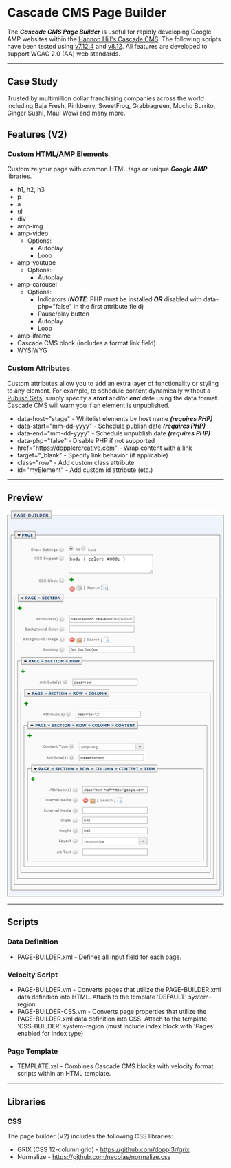 # Cascade CMS Page Builder
The ***Cascade CMS Page Builder*** is useful for rapidly developing Google AMP websites within the [Hannon Hill's Cascade CMS](https://www.hannonhill.com/products/cascade-cms/index.html). The following scripts have been tested using [v7.12.4](https://www.hannonhill.com/cascadeserver/releases/7.12.4/index.html?utm_medium=rss) and [v8.12](https://www.hannonhill.com/cascadecms/latest/releases/cascade-cms-8.12/index.html#notes). All features are developed to support WCAG 2.0 (AA) web standards.

------------

## Case Study

Trusted by multimillion dollar franchising companies across the world including Baja Fresh, Pinkberry, SweetFrog, Grabbagreen, Mucho Burrito, Ginger Sushi, Maui Wowi and many more.

## Features (V2)

### Custom HTML/AMP Elements
Customize your page with common HTML tags or unique  ***Google AMP*** libraries.

  - h1, h2, h3
  - p
  - a
  - ul
  - div
  - amp-img
  - amp-video
    - Options:
      - Autoplay
      - Loop
  - amp-youtube
    - Options:
      - Autoplay
  - amp-carousel
    - Options:
      - Indicators (***NOTE***: PHP must be installed ***OR*** disabled with data-php="false" in the first attribute field)
      - Pause/play button
      - Autoplay
      - Loop
  - amp-iframe
  - Cascade CMS block (includes a format link field)
  - WYSIWYG

### Custom Attributes
Custom attributes allow you to add an extra layer of functionality or styling to any element. For example, to schedule content dynamically without a [Publish Sets](https://www.hannonhill.com/cascadecms/latest/content-authoring/publishing/publish-sets.html), simply specify a ***start*** and/or ***end*** date using the data format. Cascade CMS will warn you if an element is unpublished.

  - data-host="stage" - Whitelist elements by host name ***(requires PHP)***
  - data-start="mm-dd-yyyy" - Schedule publish date ***(requires PHP)***
  - data-end="mm-dd-yyyy" - Schedule unpublish date ***(requires PHP)***
  - data-php="false" - Disable PHP if not supported
  - href="https://dopplercreative.com" - Wrap content with a link
  - target="_blank" - Specify link behavior (if applicable)
  - class="row" - Add custom class attribute
  - id="myElement" - Add custom id attribute (etc.)

------------

## Preview
![page builder description](https://raw.githubusercontent.com/doppl3r/cascade-cms-page-builder/master/assets/page-builder-description.png)

------------

## Scripts

### Data Definition
  - PAGE-BUILDER.xml - Defines all input field for each page.

### Velocity Script
  - PAGE-BUILDER.vm - Converts pages that utilize the PAGE-BUILDER.xml data definition into HTML. Attach to the template 'DEFAULT' system-region
  - PAGE-BUILDER-CSS.vm - Converts page properties that utilize the PAGE-BUILDER.xml data definition into CSS. Attach to the template 'CSS-BUILDER' system-region (must include index block with 'Pages' enabled for index type)

### Page Template
  - TEMPLATE.xsl - Combines Cascade CMS blocks with velocity format scripts within an HTML template.

------------

## Libraries

### CSS
The page builder (V2) includes the following CSS libraries:
  - GRIX (CSS 12-column grid) - https://github.com/doppl3r/grix
  - Normalize - https://github.com/necolas/normalize.css
